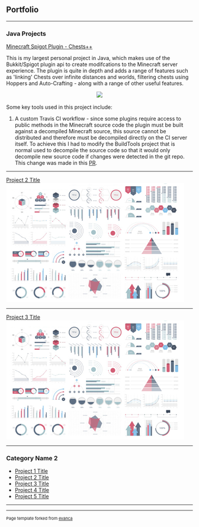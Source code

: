 ## Portfolio

---

### Java Projects 

[Minecraft Spigot Plugin - Chests++](https://github.com/JamesPeters98/ChestsPlusPlus)

This is my largest personal project in Java, which makes use of the Bukkit/Spigot plugin api to create modifcations to the Minecraft server experience. The plugin is quite in depth and adds a range of features such as 'linking' Chests over infinite distances and worlds, filtering chests using Hoppers and Auto-Crafting - along with a range of other useful features.

<p align="center">
<img width="50%" src="https://camo.githubusercontent.com/3ca42289c124bad4db92f273e1c057ff65ee247e/68747470733a2f2f692e696d6775722e636f6d2f543143713674382e706e67"/>
</p>

Some key tools used in this project include:

1. A custom Travis CI workflow - since some plugins require access to public methods in the Minecraft source code the plugin must be built against a decompiled Minecraft source, this source cannot be distributed and therefore must be decompiled directly on the CI server itself. To achieve this I had to modify the BuildTools project that is normal used to decompile the source code so that it would only decompile new source code if changes were detected in the git repo. This change was made in this [PR](https://hub.spigotmc.org/stash/projects/SPIGOT/repos/buildtools/commits/19d26b6581b57fdb0b75577c32fd525c4371860e).



---
[Project 2 Title](/pdf/sample_presentation.pdf)
<img src="images/dummy_thumbnail.jpg?raw=true"/>

---
[Project 3 Title](http://example.com/)
<img src="images/dummy_thumbnail.jpg?raw=true"/>

---

### Category Name 2

- [Project 1 Title](http://example.com/)
- [Project 2 Title](http://example.com/)
- [Project 3 Title](http://example.com/)
- [Project 4 Title](http://example.com/)
- [Project 5 Title](http://example.com/)

---




---
<p style="font-size:11px">Page template forked from <a href="https://github.com/evanca/quick-portfolio">evanca</a></p>
<!-- Remove above link if you don't want to attibute -->
